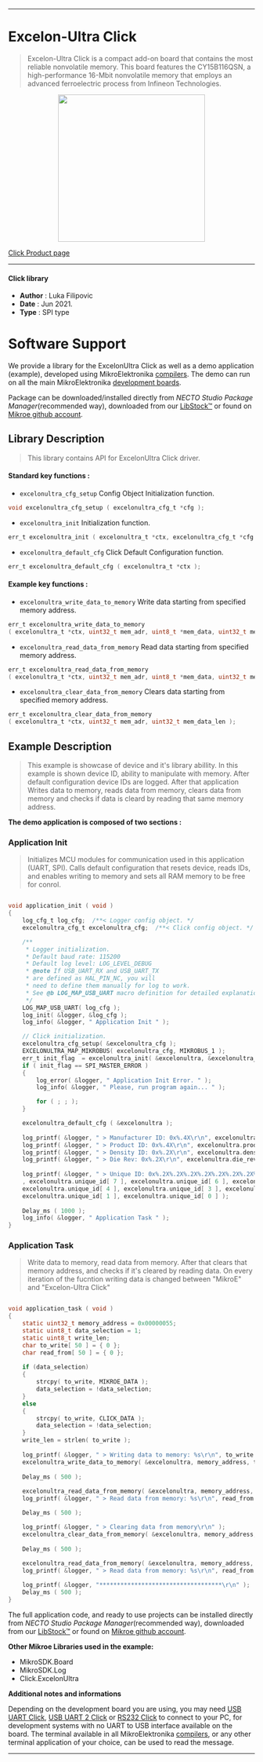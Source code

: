 
---
# Excelon-Ultra Click

> Excelon-Ultra Click is a compact add-on board that contains the most reliable nonvolatile memory. This board features the CY15B116QSN, a high-performance 16-Mbit nonvolatile memory that employs an advanced ferroelectric process from Infineon Technologies.

<p align="center">
  <img src="https://download.mikroe.com/images/click_for_ide/excelonultra_click.png" height=300px>
</p>

[Click Product page](https://www.mikroe.com/excelon-ultra-click)

---


#### Click library

- **Author**        : Luka Filipovic
- **Date**          : Jun 2021.
- **Type**          : SPI type


# Software Support

We provide a library for the ExcelonUltra Click
as well as a demo application (example), developed using MikroElektronika
[compilers](https://www.mikroe.com/necto-studio).
The demo can run on all the main MikroElektronika [development boards](https://www.mikroe.com/development-boards).

Package can be downloaded/installed directly from *NECTO Studio Package Manager*(recommended way), downloaded from our [LibStock&trade;](https://libstock.mikroe.com) or found on [Mikroe github account](https://github.com/MikroElektronika/mikrosdk_click_v2/tree/master/clicks).

## Library Description

> This library contains API for ExcelonUltra Click driver.

#### Standard key functions :

- `excelonultra_cfg_setup` Config Object Initialization function.
```c
void excelonultra_cfg_setup ( excelonultra_cfg_t *cfg );
```

- `excelonultra_init` Initialization function.
```c
err_t excelonultra_init ( excelonultra_t *ctx, excelonultra_cfg_t *cfg );
```

- `excelonultra_default_cfg` Click Default Configuration function.
```c
err_t excelonultra_default_cfg ( excelonultra_t *ctx );
```

#### Example key functions :

- `excelonultra_write_data_to_memory` Write data starting from specified memory address.
```c
err_t excelonultra_write_data_to_memory 
( excelonultra_t *ctx, uint32_t mem_adr, uint8_t *mem_data, uint32_t mem_data_len );
```

- `excelonultra_read_data_from_memory` Read data starting from specified memory address.
```c
err_t excelonultra_read_data_from_memory 
( excelonultra_t *ctx, uint32_t mem_adr, uint8_t *mem_data, uint32_t mem_data_len );
```

- `excelonultra_clear_data_from_memory` Clears data starting from specified memory address.
```c
err_t excelonultra_clear_data_from_memory 
( excelonultra_t *ctx, uint32_t mem_adr, uint32_t mem_data_len );
```

## Example Description

> This example is showcase of device and it's library abillity.
  In this example is shown device ID, ability to manipulate with memory.
  After default configuration device IDs are logged. After that application
  Writes data to memory, reads data from memory, clears data from memory and
  checks if data is cleard by reading that same memory address.

**The demo application is composed of two sections :**

### Application Init

> Initializes MCU modules for communication used in this application (UART, SPI).
Calls default configuration that resets device, reads IDs, and enables writing to
memory and sets all RAM memory to be free for conrol.

```c

void application_init ( void ) 
{
    log_cfg_t log_cfg;  /**< Logger config object. */
    excelonultra_cfg_t excelonultra_cfg;  /**< Click config object. */

    /** 
     * Logger initialization.
     * Default baud rate: 115200
     * Default log level: LOG_LEVEL_DEBUG
     * @note If USB_UART_RX and USB_UART_TX 
     * are defined as HAL_PIN_NC, you will 
     * need to define them manually for log to work. 
     * See @b LOG_MAP_USB_UART macro definition for detailed explanation.
     */
    LOG_MAP_USB_UART( log_cfg );
    log_init( &logger, &log_cfg );
    log_info( &logger, " Application Init " );

    // Click initialization.
    excelonultra_cfg_setup( &excelonultra_cfg );
    EXCELONULTRA_MAP_MIKROBUS( excelonultra_cfg, MIKROBUS_1 );
    err_t init_flag  = excelonultra_init( &excelonultra, &excelonultra_cfg );
    if ( init_flag == SPI_MASTER_ERROR ) 
    {
        log_error( &logger, " Application Init Error. " );
        log_info( &logger, " Please, run program again... " );

        for ( ; ; );
    }

    excelonultra_default_cfg ( &excelonultra );
    
    log_printf( &logger, " > Manufacturer ID: 0x%.4X\r\n", excelonultra.manufacturer_id );
    log_printf( &logger, " > Product ID: 0x%.4X\r\n", excelonultra.product_id );
    log_printf( &logger, " > Density ID: 0x%.2X\r\n", excelonultra.density_id );
    log_printf( &logger, " > Die Rev: 0x%.2X\r\n", excelonultra.die_rev );
    
    log_printf( &logger, " > Unique ID: 0x%.2X%.2X%.2X%.2X%.2X%.2X%.2X%.2X\r\n"
    , excelonultra.unique_id[ 7 ], excelonultra.unique_id[ 6 ], excelonultra.unique_id[ 5 ],
    excelonultra.unique_id[ 4 ], excelonultra.unique_id[ 3 ], excelonultra.unique_id[ 2 ],
    excelonultra.unique_id[ 1 ], excelonultra.unique_id[ 0 ] );
    
    Delay_ms ( 1000 );
    log_info( &logger, " Application Task " );
}

```

### Application Task

> Write data to memory, read data from memory. After that clears that memory address,
and checks if it's cleared by reading data. On every iteration of the fucntion 
writing data is changed between "MikroE" and "Excelon-Ultra Click"

```c

void application_task ( void ) 
{
    static uint32_t memory_address = 0x00000055;
    static uint8_t data_selection = 1;
    static uint8_t write_len;
    char to_write[ 50 ] = { 0 };
    char read_from[ 50 ] = { 0 };
    
    if (data_selection)
    {
        strcpy( to_write, MIKROE_DATA );
        data_selection = !data_selection;
    }
    else
    {
        strcpy( to_write, CLICK_DATA );
        data_selection = !data_selection;
    }
    write_len = strlen( to_write );
    
    log_printf( &logger, " > Writing data to memory: %s\r\n", to_write );
    excelonultra_write_data_to_memory( &excelonultra, memory_address, to_write, write_len );
    
    Delay_ms ( 500 );
    
    excelonultra_read_data_from_memory( &excelonultra, memory_address, read_from, write_len );
    log_printf( &logger, " > Read data from memory: %s\r\n", read_from );

    Delay_ms ( 500 );

    log_printf( &logger, " > Clearing data from memory\r\n" );
    excelonultra_clear_data_from_memory( &excelonultra, memory_address, write_len );
    
    Delay_ms ( 500 );
    
    excelonultra_read_data_from_memory( &excelonultra, memory_address, read_from, write_len );
    log_printf( &logger, " > Read data from memory: %s\r\n", read_from );

    log_printf( &logger, "***********************************\r\n" );
    Delay_ms ( 500 );
}

```

The full application code, and ready to use projects can be installed directly from *NECTO Studio Package Manager*(recommended way), downloaded from our [LibStock&trade;](https://libstock.mikroe.com) or found on [Mikroe github account](https://github.com/MikroElektronika/mikrosdk_click_v2/tree/master/clicks).

**Other Mikroe Libraries used in the example:**

- MikroSDK.Board
- MikroSDK.Log
- Click.ExcelonUltra

**Additional notes and informations**

Depending on the development board you are using, you may need
[USB UART Click](http://shop.mikroe.com/usb-uart-click),
[USB UART 2 Click](http://shop.mikroe.com/usb-uart-2-click) or
[RS232 Click](http://shop.mikroe.com/rs232-click) to connect to your PC, for
development systems with no UART to USB interface available on the board. The
terminal available in all MikroElektronika
[compilers](http://shop.mikroe.com/compilers), or any other terminal application
of your choice, can be used to read the message.

---
